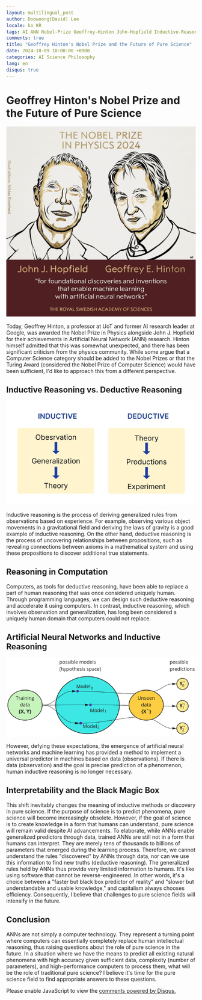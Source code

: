 ```yaml
---
layout: multilingual_post
author: Doowoong(David) Lee
locale: ko_KR
tags: AI ANN Nobel-Prize Geoffrey-Hinton John-Hopfield Inductive-Reasoning Deductive-Reasoning Pure-Science
comments: true
title: "Geoffrey Hinton's Nobel Prize and the Future of Pure Science"
date: 2024-10-09 10:00:00 +0900
categories: AI Science Philosophy
lang: en
disqus: true
---
```


# Geoffrey Hinton's Nobel Prize and the Future of Pure Science

![Geoffrey Hinton](/assets/img/geoffrey.png)

Today, Geoffrey Hinton, a professor at UoT and former AI research leader at Google, was awarded the Nobel Prize in Physics alongside John J. Hopfield for their achievements in Artificial Neural Network (ANN) research. Hinton himself admitted that this was somewhat unexpected, and there has been significant criticism from the physics community. While some argue that a Computer Science category should be added to the Nobel Prizes or that the Turing Award (considered the Nobel Prize of Computer Science) would have been sufficient, I'd like to approach this from a different perspective.

## Inductive Reasoning vs. Deductive Reasoning

![Reasoning Types](/assets/img/reasoning.png)

Inductive reasoning is the process of deriving generalized rules from observations based on experience. For example, observing various object movements in a gravitational field and deriving the laws of gravity is a good example of inductive reasoning. On the other hand, deductive reasoning is the process of uncovering relationships between propositions, such as revealing connections between axioms in a mathematical system and using these propositions to discover additional true statements.

## Reasoning in Computation

Computers, as tools for deductive reasoning, have been able to replace a part of human reasoning that was once considered uniquely human. Through programming languages, we can design such deductive reasoning and accelerate it using computers. In contrast, inductive reasoning, which involves observation and generalization, has long been considered a uniquely human domain that computers could not replace.

## Artificial Neural Networks and Inductive Reasoning

![Inductive Bias](/assets/img/inductive-bias.png)

However, defying these expectations, the emergence of artificial neural networks and machine learning has provided a method to implement a universal predictor in machines based on data (observations). If there is data (observation) and the goal is precise prediction of a phenomenon, human inductive reasoning is no longer necessary.

## Interpretability and the Black Magic Box

This shift inevitably changes the meaning of inductive methods or discovery in pure science. If the purpose of science is to predict phenomena, pure science will become increasingly obsolete. However, if the goal of science is to create knowledge in a form that humans can understand, pure science will remain valid despite AI advancements. To elaborate, while ANNs enable generalized predictors through data, trained ANNs are still not in a form that humans can interpret. They are merely tens of thousands to billions of parameters that emerged during the learning process. Therefore, we cannot understand the rules "discovered" by ANNs through data, nor can we use this information to find new truths (deductive reasoning). The generalized rules held by ANNs thus provide very limited information to humans. It's like using software that cannot be reverse-engineered. In other words, it's a choice between a "faster but black box predictor of reality" and "slower but understandable and usable knowledge," and capitalism always chooses efficiency. Consequently, I believe that challenges to pure science fields will intensify in the future.

## Conclusion

ANNs are not simply a computer technology. They represent a turning point where computers can essentially completely replace human intellectual reasoning, thus raising questions about the role of pure science in the future. In a situation where we have the means to predict all existing natural phenomena with high accuracy given sufficient data, complexity (number of parameters), and high-performance computers to process them, what will be the role of traditional pure science? I believe it's time for the pure science field to find appropriate answers to these questions.

<div id="disqus_thread"></div>
<script>
    var disqus_config = function () {
        this.page.url = PAGE_URL; // Replace with your page's canonical URL variable
        this.page.identifier = PAGE_IDENTIFIER; // Replace PAGE_IDENTIFIER with your page's unique identifier variable
    };
    (function() {
        var d = document, s = d.createElement('script');
        s.src = 'https://fritzprix.disqus.com/embed.js';
        s.setAttribute('data-timestamp', +new Date());
        (d.head || d.body).appendChild(s);
    })();
</script>
<noscript>Please enable JavaScript to view the <a href="https://disqus.com/?ref_noscript">comments powered by Disqus.</a></noscript>
